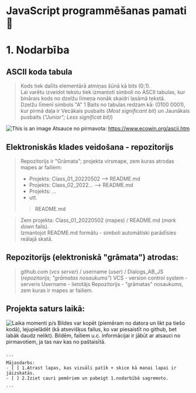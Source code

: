 # **JavaScript programmēšanas pamati** 🐞
# 1. Nodarbība 
## ASCII koda tabula
> Kods tiek dalīts elementārā atmiņas šūnā kā bits (0;1).  
> Lai varētu izveidot tekstu tiek izmantoti simboli no ASCII tabulas, kur binārais kods no dzelžu līmeņa nonāk skaidri lasāmā tekstā.  
> Dzelžu līmenī simbols "A" 1 Baits no tabulas redzam kā: (0100 0001), kur pirmā daļa ir Vecākais pusbaits (*Most significant bit*) un Jaunākais pusbaits (*"Junior"; Less significat bit)*)
 
![This is an image](http://www.ecowin.org/aulas/resources/tables/asciitable.jpg)
Atsauce no pirmavota: https://www.ecowin.org/ascii.htm

## Elektroniskās klades veidošana - repozitorijs  
> Repozitorijs ir "Grāmata"; projekta virsmape, zem kuras atrodas mapes ar failiem:  
>   - Projekts: Class_01_20220502 --> README.md  
>   - Projekts: Class_02_2022... --> README.md  
>   - Projekts: ...
>   - utt.  
> > README.md  
  

> Zem projekta: Class_01_20220502 (mapes) / README.md (*mark down* fails).  
> Izmantojot README.md formātu - simboli automātiski parādīsies reālajā skatā.
> 
## Repozitorijs (elektroniskā "grāmata") atrodas:
>   github.com (*vcs server*) / username (*user*) / Dialogs_AB_JS (*repozitorijs; "grāmatas nosaukums"*)
>   VCS - version control system - serveris
>   Username - lietotājs
>   Repozitorijs - "grāmatas" nosaukums, zem kuras ir mapes ar failiem.
## Projekta saturs laikā:
![Laika momenti](https://user-images.githubusercontent.com/104782544/166310864-7f474a3c-8d58-4786-bfe3-3f0c229ebe11.jpg)
p/s Bildes var kopēt (piemēram no datora un likt pa tiešo kodā), lejupielādēt (kā atsevišķus failus, ko var piesaistīt no github, bet labāk daudz nelikt). Bildēm, failiem u.c. informācijai ir jābūt ar atsauci no pirmavotiem, ja tas nav kas no paštaisītā.

````

```
Mājasdarbs:
- [ ] 1.Atrast lapas, kas vizuāli patīk + skice kā manai lapai ir jāizskatās.
- [ ] 2.Iziet cauri pemēriem un pabeigt 1.nodarbībā sagremoto.

```
````
